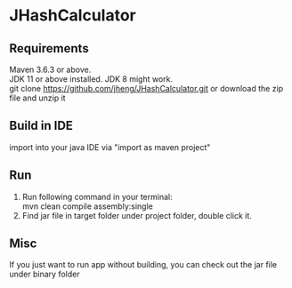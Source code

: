 # JHashCalculator

## Requirements
Maven 3.6.3 or above.  
JDK 11 or above installed. JDK 8 might work.    
git clone https://github.com/jheng/JHashCalculator.git or download the zip file and unzip it 

## Build in IDE
import into your java IDE via "import as maven project"

## Run
1. Run following command in your terminal:  
mvn clean compile assembly:single  
2. Find jar file in target folder under project folder, double click it.

## Misc
If you just want to run app without building, you can check out the jar file under binary folder
